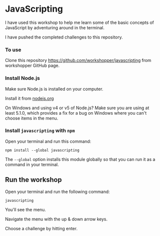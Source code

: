 # JavaScripting

I have used this workshop to help me learn some of the basic concepts of JavaScript by adventuring around in the terminal.

I have pushed the completed challenges to this repository.  

### To use

Clone this repository https://github.com/workshopper/javascripting from workshopper GitHub page.

### Install Node.js

Make sure Node.js is installed on your computer.

Install it from [nodejs.org](https://nodejs.org/)

On Windows and using v4 or v5 of Node.js? Make sure you are using at least 5.1.0, which provides a fix for a bug on Windows where you can't choose items in the menu.

### Install `javascripting` with `npm`

Open your terminal and run this command:

```
npm install --global javascripting
```

The `--global` option installs this module globally so that you can run it as a command in your terminal.

## Run the workshop

Open your terminal and run the following command:

```
javascripting
```

You'll see the menu.

Navigate the menu with the up & down arrow keys.

Choose a challenge by hitting enter.
